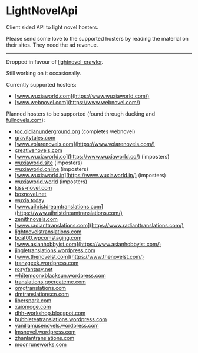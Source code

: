 # LightNovelApi
Client sided API to light novel hosters.

Please send some love to the supported hosters by reading the material on their sites. They need the ad revenue.

---
~~Dropped in favour of [lightnovel-crawler](https://github.com/dipu-bd/lightnovel-crawler).~~

Still working on it occasionally.

Currently supported hosters:

- [www.wuxiaworld.com](https://www.wuxiaworld.com/)
- [www.webnovel.com](https://www.webnovel.com/)

Planned hosters to be supported (found through ducking and [fullnovels.com](https://fullnovels.com/)):

- [toc.qidianunderground.org](https://toc.qidianunderground.org/) (completes webnovel)
- [gravitytales.com](http://gravitytales.com/)
- [www.volarenovels.com](https://www.volarenovels.com/)
- [creativenovels.com](https://creativenovels.com/)
- [www.wuxiaworld.co](https://www.wuxiaworld.co/) (imposters)
- [wuxiaworld.site](https://wuxiaworld.site/) (imposters)
- [wuxiaworld.online](https://wuxiaworld.online/) (imposters)
- [www.wuxiaworld.in](https://www.wuxiaworld.in/) (imposters)
- [wuxiaworld.world](https://wuxiaworld.world/) (imposters)
- [kiss-novel.com](https://kiss-novel.com/wuxiaworld)
- [boxnovel.net](https://boxnovel.net/)
- [wuxia.today](https://wuxia.today/)
- [www.aihristdreamtranslations.com](https://www.aihristdreamtranslations.com/)
- [zenithnovels.com](https://zenithnovels.com/)
- [www.radianttranslations.com](https://www.radianttranslations.com/)
- [lightnovelstranslations.com](https://lightnovelstranslations.com/)
- [bcat00.wpcomstaging.com](https://bcat00.wpcomstaging.com/)
- [www.asianhobbyist.com](https://www.asianhobbyist.com/)
- [jingletranslations.wordpress.com](https://jingletranslations.wordpress.com/)
- [www.thenovelst.com](https://www.thenovelst.com/)
- [tranzgeek.wordpress.com](https://tranzgeek.wordpress.com/)
- [rosyfantasy.net](https://rosyfantasy.net/)
- [whitemoonxblacksun.wordpress.com](https://whitemoonxblacksun.wordpress.com/)
- [translations.gocreateme.com](https://translations.gocreateme.com/)
- [omgtranslations.com](https://omgtranslations.com/)
- [dmtranslationscn.com](https://dmtranslationscn.com/)
- [liberspark.com](https://liberspark.com/)
- [xaiomoge.com](https://xaiomoge.com/)
- [dhh-workshop.blogspot.com](https://dhh-workshop.blogspot.com/)
- [bubbleteatranslations.wordpress.com](https://bubbleteatranslations.wordpress.com/)
- [vanillamusenovels.wordpress.com](https://vanillamusenovels.wordpress.com/)
- [lmsnovel.wordpress.com](https://lmsnovel.wordpress.com/)
- [zhanlantranslations.com](https://zhanlantranslations.com/)
- [moonruneworks.com](https://moonruneworks.com/)

